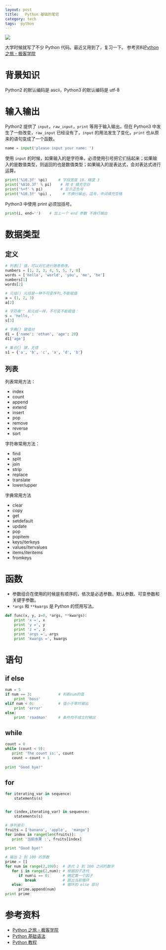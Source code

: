 ```yaml
---
layout: post
title:   Python 基础的笔记
category: tech
tags:  python
---
```

![](/assets/img/python.jpg)

大学时候就写了不少 Python 代码。最近又用到了，复习一下。 参考资料[Python 之旅 - 极客学院](http://wiki.jikexueyuan.com/project/explore-python/)

# 背景知识

Python2 的默认编码是 ascii，Python3 的默认编码是 utf-8

# 输入输出

Python2 提供了 `input`，`raw_input`，`print` 等用于输入输出，但在 Python3 中发生了一些改变，`raw_input` 已经没有了，`input` 的用法发生了变化，`print` 也从原来的语句变成了一个函数。

```python
name = input('please input your name: ')
```

使用 `input` 的时候，如果输入的是字符串，必须使用引号把它们括起来；如果输入的是数值类型，则返回的也是数值类型；如果输入的是表达式，会对表达式进行运算。

```python
print('%10.3f' %pi)     # 字段宽度 10，精度 3
print('%010.3f' % pi)    # 用 0 填充空白
print('%+f' % pi)        # 显示正负号
print('%10.3f' %pi) ,     # 不换行输出，逗号，中间填充空格
```

Python3 中使用 print 必须加括号。

```python
print(i, end='')    # 加上一个 end 参数 不换行输出
```

# 数据类型

## 定义

```python
# 列表[] 值，可以对它进行随意修改。 
numbers = [1, 2, 3, 4, 5, 5, 7, 8]
words = ['hello', 'world', 'you', 'me', 'he']
numbers[1]
words[2]

# 元组() 元组是一种不可变序列,不能赋值
a = (1, 2, 3)   
a[2] 

# 字符串'' 和元组一样，不可变不能赋值：
s = 'hello, '
s[3]

# 字典{} 键值对 
d1 = {'name': 'ethan', 'age': 20}
d1['age']

# 集合{} 键，无值
s1 = {'a', 'b', 'c', 'a', 'd', 'b'}
```

## 列表

列表常用方法：

*   index
*   count
*   append
*   extend
*   insert
*   pop
*   remove
*   reverse
*   sort

字符串常用方法：
*   find
*   split
*   join
*   strip
*   replace
*   translate
*   lower/upper

字典常用方法

*   clear
*   copy
*   get
*   setdefault
*   update
*   pop
*   popitem
*   keys/iterkeys
*   values/itervalues
*   items/iteritems
*   fromkeys

# 函数

*   参数组合在使用的时候是有顺序的，依次是必选参数、默认参数、可变参数和关键字参数。
*   `*args` 和 `**kwargs` 是 Python 的惯用写法。


```python
def func(x, y, z=0, *args, **kwargs):
    print 'x =', x
    print 'y =', y
    print 'z =', z
    print 'args =', args
    print 'kwargs =', kwargs
```

# 语句

## if else

```python
num = 5     
if num == 3:            # 判断num的值
    print 'boss'    
elif num < 0:           # 值小于零时输出
    print 'error'
else:
    print 'roadman'     # 条件均不成立时输出
```

## while

```python
count = 0
while (count < 9):
   print 'The count is:', count
   count = count + 1
 
print "Good bye!"
```

## for

```python
for iterating_var in sequence: 
	statements(s)


for (index,iterating_var) in sequence: 
	statements(s)

# 序列索引
fruits = ['banana', 'apple',  'mango']
for index in range(len(fruits)):
   print '当前水果 :', fruits[index]
 
print "Good bye!"

# 输出 2 到 100 的质数
prime = []
for num in range(2,100):  # 迭代 2 到 100 之间的数字
   for i in range(2,num): # 根据因子迭代
      if num%i == 0:      # 确定第一个因子
         break            # 跳出当前循环
   else:                  # 循环的 else 部分
      prime.append(num)
print prime
```

# 参考资料

* [Python 之旅 - 极客学院](http://wiki.jikexueyuan.com/project/explore-python/)
* [Python 基础语法](http://www.runoob.com/python/python-basic-syntax.html)
* [Python 教程](http://python.usyiyi.cn/translate/python_278/tutorial/index.html)
